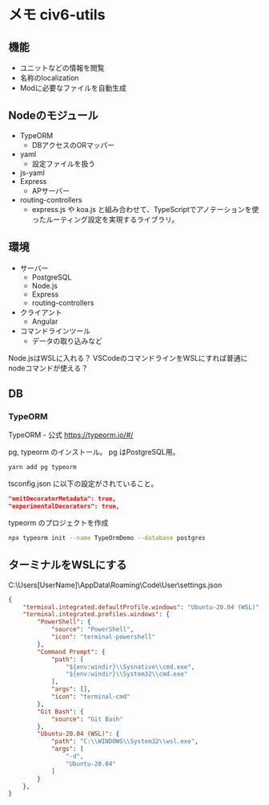 # メモ civ6-utils

## 機能

- ユニットなどの情報を閲覧
- 名称のlocalization
- Modに必要なファイルを自動生成

## Nodeのモジュール

- TypeORM
  - DBアクセスのORマッパー
- yaml
  - 設定ファイルを扱う
- js-yaml
- Express
  - APサーバー
- routing-controllers
  - express.js や koa.js と組み合わせて、TypeScriptでアノテーションを使ったルーティング設定を実現するライブラリ。

## 環境

- サーバー
  - PostgreSQL
  - Node.js
  - Express
  - routing-controllers
- クライアント
  - Angular
- コマンドラインツール
  - データの取り込みなど

Node.jsはWSLに入れる？
VSCodeのコマンドラインをWSLにすれば普通にnodeコマンドが使える？

## DB

### TypeORM

TypeORM - 公式
<https://typeorm.io/#/>

pg, typeorm のインストール。
pg はPostgreSQL用。

```sh
yarn add pg typeorm
```

tsconfig.json に以下の設定がされていること。

```json
"emitDecoratorMetadata": true,
"experimentalDecorators": true,
```

typeorm のプロジェクトを作成

```sh
npx typeorm init --name TypeOrmDemo --database postgres
```

## ターミナルをWSLにする

C:\Users\[UserName]\AppData\Roaming\Code\User\settings.json

```json
{
    "terminal.integrated.defaultProfile.windows": "Ubuntu-20.04 (WSL)",
    "terminal.integrated.profiles.windows": {
        "PowerShell": {
            "source": "PowerShell",
            "icon": "terminal-powershell"
        },
        "Command Prompt": {
            "path": [
                "${env:windir}\\Sysnative\\cmd.exe",
                "${env:windir}\\System32\\cmd.exe"
            ],
            "args": [],
            "icon": "terminal-cmd"
        },
        "Git Bash": {
            "source": "Git Bash"
        },
        "Ubuntu-20.04 (WSL)": {
            "path": "C:\\WINDOWS\\System32\\wsl.exe",
            "args": [
                "-d",
                "Ubuntu-20.04"
            ]
        }
    },
}
```
